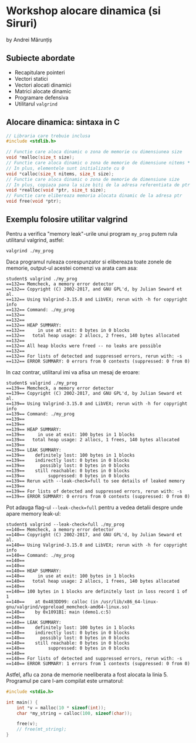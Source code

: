 # Workshop alocare dinamica (si Siruri)

by Andrei Mărunțiș

## Subiecte abordate

- Recapitulare pointeri
- Vectori statici
- Vectori alocati dinamici
- Matrici alocate dinamic
- Programare defensiva
- Utilitarul `valgrind`

## Alocare dinamica: sintaxa in C

```c
// Libraria care trebuie inclusa
#include <stdlib.h>

// Functie care aloca dinamic o zona de memorie cu dimensiunea size
void *malloc(size_t size);
// Functie care aloca dinamic o zona de memorie de dimensiune nitems * size
// In plus, elementele sunt initializate cu 0
void *calloc(size_t nitems, size_t size);
// Functie care aloca dinamic o zona de memorie de dimensiune size
// In plus, copiaza pana la size biti de la adresa referentiata de ptr
void *realloc(void *ptr, size_t size);
// Functie care elibereaza memoria alocata dinamic de la adresa ptr
void free(void *ptr);
```

## Exemplu folosire utilitar valgrind

Pentru a verifica "memory leak"-urile unui program `my_prog` putem rula utilitarul valgrind, astfel:

```
valgrind ./my_prog
```

Daca programul ruleaza corespunzator si elibereaza toate zonele de memorie, output-ul acestei comenzi va arata cam asa:

```
student$ valgrind ./my_prog
==132== Memcheck, a memory error detector
==132== Copyright (C) 2002-2017, and GNU GPL'd, by Julian Seward et al.
==132== Using Valgrind-3.15.0 and LibVEX; rerun with -h for copyright info
==132== Command: ./my_prog
==132==
==132== 
==132== HEAP SUMMARY:
==132==     in use at exit: 0 bytes in 0 blocks
==132==   total heap usage: 2 allocs, 2 frees, 140 bytes allocated
==132==
==132== All heap blocks were freed -- no leaks are possible
==132==
==132== For lists of detected and suppressed errors, rerun with: -s
==132== ERROR SUMMARY: 0 errors from 0 contexts (suppressed: 0 from 0)
```

In caz contrar, utilitarul imi va afisa un mesaj de eroare:

```
student$ valgrind ./my_prog
==139== Memcheck, a memory error detector
==139== Copyright (C) 2002-2017, and GNU GPL'd, by Julian Seward et al.
==139== Using Valgrind-3.15.0 and LibVEX; rerun with -h for copyright info
==139== Command: ./my_prog
==139==
==139== 
==139== HEAP SUMMARY:
==139==     in use at exit: 100 bytes in 1 blocks
==139==   total heap usage: 2 allocs, 1 frees, 140 bytes allocated
==139==
==139== LEAK SUMMARY:
==139==    definitely lost: 100 bytes in 1 blocks
==139==    indirectly lost: 0 bytes in 0 blocks
==139==      possibly lost: 0 bytes in 0 blocks
==139==    still reachable: 0 bytes in 0 blocks
==139==         suppressed: 0 bytes in 0 blocks
==139== Rerun with --leak-check=full to see details of leaked memory
==139==
==139== For lists of detected and suppressed errors, rerun with: -s
==139== ERROR SUMMARY: 0 errors from 0 contexts (suppressed: 0 from 0)
```

Pot adauga flag-ul `--leak-check=full` pentru a vedea detalii despre unde apare memory leak-ul:

```
student$ valgrind --leak-check=full ./my_prog
==140== Memcheck, a memory error detector
==140== Copyright (C) 2002-2017, and GNU GPL'd, by Julian Seward et al.
==140== Using Valgrind-3.15.0 and LibVEX; rerun with -h for copyright info
==140== Command: ./my_prog
==140==
==140== 
==140== HEAP SUMMARY:
==140==     in use at exit: 100 bytes in 1 blocks
==140==   total heap usage: 2 allocs, 1 frees, 140 bytes allocated
==140==
==140== 100 bytes in 1 blocks are definitely lost in loss record 1 of 1
==140==    at 0x483DD99: calloc (in /usr/lib/x86_64-linux-gnu/valgrind/vgpreload_memcheck-amd64-linux.so)
==140==    by 0x1091B1: main (demo1.c:5)
==140==
==140== LEAK SUMMARY:
==140==    definitely lost: 100 bytes in 1 blocks
==140==    indirectly lost: 0 bytes in 0 blocks
==140==      possibly lost: 0 bytes in 0 blocks
==140==    still reachable: 0 bytes in 0 blocks
==140==         suppressed: 0 bytes in 0 blocks
==140==
==140== For lists of detected and suppressed errors, rerun with: -s
==140== ERROR SUMMARY: 1 errors from 1 contexts (suppressed: 0 from 0)
```

Astfel, aflu ca zona de memorie neeliberata a fost alocata la linia 5. Programul pe care l-am compilat este urmatorul:

```c
#include <stdio.h>

int main() {
    int *v = malloc(10 * sizeof(int));
    char *my_string = calloc(100, sizeof(char));

    free(v);
    // free(mt_string);
}
```